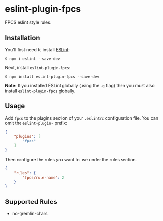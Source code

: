 # eslint-plugin-fpcs

FPCS eslint style rules.

## Installation

You'll first need to install [ESLint](http://eslint.org):

```
$ npm i eslint --save-dev
```

Next, install `eslint-plugin-fpcs`:

```
$ npm install eslint-plugin-fpcs --save-dev
```

**Note:** If you installed ESLint globally (using the `-g` flag) then you must also install `eslint-plugin-fpcs` globally.

## Usage

Add `fpcs` to the plugins section of your `.eslintrc` configuration file. You can omit the `eslint-plugin-` prefix:

```json
{
    "plugins": [
        "fpcs"
    ]
}
```


Then configure the rules you want to use under the rules section.

```json
{
    "rules": {
        "fpcs/rule-name": 2
    }
}
```

## Supported Rules

* no-gremlin-chars






